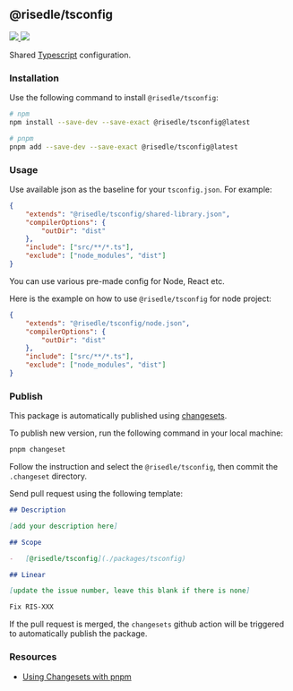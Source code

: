 ## @risedle/tsconfig

<div align="left">
  <a href="https://www.npmjs.com/package/@risedle/tsconfig">
    <img src="https://badgen.net/npm/v/@risedle/tsconfig?color=black&labelColor=black">
  </a>
  <a href="https://www.npmjs.com/package/@risedle/tsconfig">
    <img src="https://badgen.net/badge/icon/Made%20By%20Risedle%20Labs?label&color=black&labelColor=black">
  </a>
</div>

Shared
[Typescript](https://www.typescriptlang.org/docs/handbook/tsconfig-json.html)
configuration.

### Installation

Use the following command to install `@risedle/tsconfig`:

```sh
# npm
npm install --save-dev --save-exact @risedle/tsconfig@latest

# pnpm
pnpm add --save-dev --save-exact @risedle/tsconfig@latest
```

### Usage

Use available json as the baseline for your `tsconfig.json`. For example:

```json
{
    "extends": "@risedle/tsconfig/shared-library.json",
    "compilerOptions": {
        "outDir": "dist"
    },
    "include": ["src/**/*.ts"],
    "exclude": ["node_modules", "dist"]
}
```

You can use various pre-made config for Node, React etc.

Here is the example on how to use `@risedle/tsconfig` for node project:

```json
{
    "extends": "@risedle/tsconfig/node.json",
    "compilerOptions": {
        "outDir": "dist"
    },
    "include": ["src/**/*.ts"],
    "exclude": ["node_modules", "dist"]
}
```

### Publish

This package is automatically published using
[changesets](https://github.com/changesets/changesets).

To publish new version, run the following command in your local machine:

```sh
pnpm changeset
```

Follow the instruction and select the `@risedle/tsconfig`, then commit the
`.changeset` directory.

Send pull request using the following template:

```markdown
## Description

[add your description here]

## Scope

-   [@risedle/tsconfig](./packages/tsconfig)

## Linear

[update the issue number, leave this blank if there is none]

Fix RIS-XXX
```

If the pull request is merged, the `changesets` github action will be triggered
to automatically publish the package.

### Resources

-   [Using Changesets with pnpm](https://pnpm.io/using-changesets)

